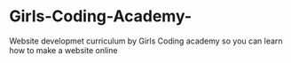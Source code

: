 # Girls-Coding-Academy-
Website developmet curriculum by Girls Coding academy so you can learn how to make a website online
